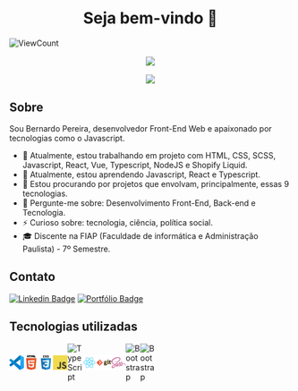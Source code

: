 <h1 align="center">
  Seja bem-vindo 👋  
</h1>

![ViewCount](https://views.whatilearened.today/views/github/BernardoSemiOficial/views.svg)

<p align="center">
  <img align="center" src="https://github-readme-stats.vercel.app/api?username=BernardoSemiOficial&hide=issues&show_icons=true&count_private=true&show_icons=true&include_all_commits=true&theme=dracula">
</p>
<p align="center">
  <img align="center" src="https://github-readme-stats.vercel.app/api/top-langs/?username=BernardoSemiOficial&langs_count=9&layout=compact&hide=HASKELL,PYTHON&text_colorFFFFFF)](https://github.com/BernardoSemiOficial/github-readme-stats&theme=dracula">
</p>

## Sobre

Sou Bernardo Pereira, desenvolvedor Front-End Web e apaixonado por tecnologias como o Javascript.

- 🔭 Atualmente, estou trabalhando em projeto com HTML, CSS, SCSS, Javascript, React, Vue, Typescript, NodeJS e Shopify Liquid.
- 🌱 Atualmente, estou aprendendo Javascript, React e Typescript.
- 👯 Estou procurando por projetos que envolvam, principalmente, essas 9 tecnologias.
- 💬 Pergunte-me sobre: Desenvolvimento Front-End, Back-end e Tecnologia.
- ⚡ Curioso sobre: tecnologia, ciência, política social.
- 🎓 Discente na FIAP (Faculdade de informática e Administração Paulista) - 7º Semestre.


## Contato

<p>
<a href="https://www.linkedin.com/in/bernardo-pereira-oliveira/" target="blank"><img alt="Linkedin Badge" src="https://img.shields.io/badge/-Linkedin-563D7C?style=flat-square&logo=Linkedin&logoColor=white&link=https://www.linkedin.com/in/bernardo-pereira-oliveira/"/></a>
<a href="https://bernardo-portifolio.netlify.app/" target="blank"><img alt="Portfólio Badge" src="https://img.shields.io/badge/-Portfólio-blue?style=flat-square&logo=google-chrome&logoColor=white&link=https://bernardo-portifolio.netlify.app/"/></a>
</p>

## Tecnologias utilizadas

<div style="display:flex; align-items: center;">
	<img align="left" alt="Visual Studio Code" width="26px" src="https://raw.githubusercontent.com/github/explore/80688e429a7d4ef2fca1e82350fe8e3517d3494d/topics/visual-studio-code/visual-studio-code.png" />
	<img align="left" alt="HTML5" width="26px" src="https://raw.githubusercontent.com/github/explore/80688e429a7d4ef2fca1e82350fe8e3517d3494d/topics/html/html.png" />
	<img align="left" alt="CSS3" width="26px" src="https://raw.githubusercontent.com/github/explore/80688e429a7d4ef2fca1e82350fe8e3517d3494d/topics/css/css.png" />
	<img align="left" alt="JavaScript" width="26px" src="https://raw.githubusercontent.com/github/explore/80688e429a7d4ef2fca1e82350fe8e3517d3494d/topics/javascript/javascript.png" />
	<img align="left" alt="TypeScript" width="26px" src="https://upload.wikimedia.org/wikipedia/commons/thumb/4/4c/Typescript_logo_2020.svg/1200px-Typescript_logo_2020.svg.png" />
	<img align="left" alt="React" width="26px" src="https://raw.githubusercontent.com/github/explore/80688e429a7d4ef2fca1e82350fe8e3517d3494d/topics/react/react.png" />
	<img align="left" alt="Git" width="26px" src="https://raw.githubusercontent.com/github/explore/80688e429a7d4ef2fca1e82350fe8e3517d3494d/topics/git/git.png" />
	<img align="left" alt="Sass" width="26px" src="https://raw.githubusercontent.com/github/explore/80688e429a7d4ef2fca1e82350fe8e3517d3494d/topics/sass/sass.png" />
	<img align="left" alt="Bootstrap" width="26px" src="https://cdn.iconscout.com/icon/free/png-256/bootstrap-7-1175254.png" />
	<img align="left" alt="Bootstrap" width="26px" src="https://cdn.shopify.com/s/files/1/0065/1277/1170/files/shopify-liquid.png?v=1634345740" />
</div>
